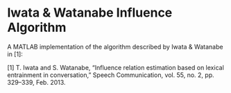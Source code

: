 Iwata & Watanabe Influence Algorithm
==================================

A MATLAB implementation of the algorithm described by Iwata &amp; Watanabe in [1]:

[1] T. Iwata and S. Watanabe, “Influence relation estimation based on lexical entrainment in conversation,” Speech Communication, vol. 55, no. 2, pp. 329–339, Feb. 2013.


